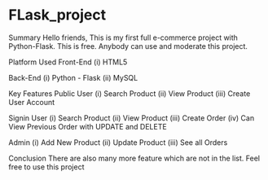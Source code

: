 # FLask_project

Summary
Hello friends, This is my first full e-commerce project with Python-Flask. This is free. Anybody can use and moderate this project.

Platform Used
Front-End
(i) HTML5


Back-End
(i) Python - Flask
(ii) MySQL

Key Features
Public User
(i) Search Product
(ii) View Product
(iii) Create User Account


Signin User
(i) Search Product
(ii) View Product
(iii) Create Order
(iv) Can View Previous Order with UPDATE and DELETE

Admin
(i) Add New Product
(ii) Update Product
(iii) See all Orders


Conclusion
There are also many more feature which are not in the list. Feel free to use this project
